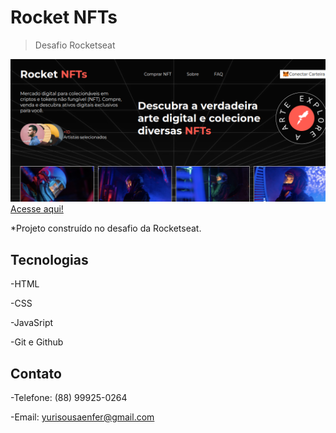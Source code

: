 # Rocket NFTs
> Desafio Rocketseat

![preview](./assets/rocket.png)
[Acesse aqui!](https://yuri2544.github.io/rocket_nfts/)


*Projeto construído no desafio da Rocketseat.

## Tecnologias


-HTML

-CSS

-JavaSript

-Git e Github

## Contato
-Telefone: (88) 99925-0264

-Email: yurisousaenfer@gmail.com
